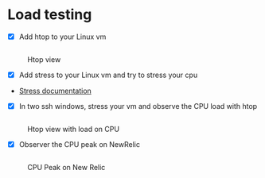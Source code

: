 # Load testing

* [X] Add htop to your Linux vm

<figure><img src="../../.gitbook/assets/image (10).png" alt=""><figcaption><p>Htop view</p></figcaption></figure>

* [X] Add stress to your Linux vm and try to stress your cpu

<!---->

* [Stress documentation](https://www.golinuxcloud.com/stress-command-in-linux/)

<!---->

* [X] In two ssh windows, stress your vm and observe the CPU load with htop

<figure><img src="../../.gitbook/assets/image (11).png" alt=""><figcaption><p>Htop view with load on CPU</p></figcaption></figure>

* [X] Observer the CPU peak on NewRelic

<figure><img src="../../.gitbook/assets/image (4).png" alt=""><figcaption><p>CPU Peak on New Relic</p></figcaption></figure>

